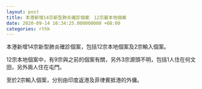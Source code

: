 ```yaml
---
layout: post
title: 本港新增14宗新型肺炎確診個案　12宗屬本地個案
date: 2020-09-14 16:34:25.000000000 +08:00
categories: rthk
---
```


本港新增14宗新型肺炎確診個案，包括12宗本地個案及2宗輸入個案。

12宗本地個案中，有9宗與之前的個案有關，另外3宗源頭不明，包括1人住在何文田，另外兩人住在屯門。

至於2宗輸入個案，分別由印度返港及菲律賓抵港的外傭。
